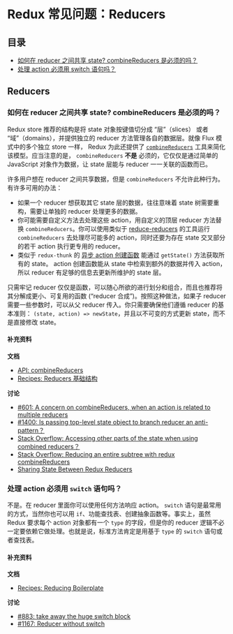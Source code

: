 # Redux 常见问题：Reducers

## 目录

- [如何在 reducer 之间共享 state? combineReducers 是必须的吗？](#reducers-share-state)
- [处理 action 必须用 switch 语句吗？](#reducers-use-switch)

## Reducers

<a id="reducers-share-state"></a>
### 如何在 reducer 之间共享 state? combineReducers 是必须的吗？

Redux store 推荐的结构是将 state 对象按键值切分成 “层”（slices） 或者 “域”（domains），并提供独立的 reducer 方法管理各自的数据层。就像 Flux 模式中的多个独立 store 一样， Redux 为此还提供了 [`combineReducers`](/docs/api/combineReducers.md) 工具来简化该模型。应当注意的是， `combineReducers` **不是** 必须的，它仅仅是通过简单的 JavaScript 对象作为数据，让 state 层能与 reducer 一一关联的函数而已。

许多用户想在 reducer 之间共享数据，但是 `combineReducers` 不允许此种行为。有许多可用的办法：

* 如果一个 reducer 想获取其它 state 层的数据，往往意味着 state 树需要重构，需要让单独的 reducer 处理更多的数据。
* 你可能需要自定义方法去处理这些 action，用自定义的顶层 reducer 方法替换 `combineReducers`。你可以使用类似于 [reduce-reducers](https://github.com/acdlite/reduce-reducers) 的工具运行 `combineReducers` 去处理尽可能多的 action，同时还要为存在 state 交叉部分的若干 action 执行更专用的 reducer。
* 类似于 `redux-thunk` 的 [异步 action 创建函数](/docs/advanced/AsyncActions.md) 能通过 `getState()` 方法获取所有的 state。 action 创建函数能从 state 中检索到额外的数据并传入 action，所以 reducer 有足够的信息去更新所维护的 state 层。

只需牢记 reducer 仅仅是函数，可以随心所欲的进行划分和组合，而且也推荐将其分解成更小、可复用的函数 (“reducer 合成”)。按照这种做法，如果子 reducer 需要一些参数时，可以从父 reducer 传入。你只需要确保他们遵循 reducer 的基本准则： `(state, action) => newState`，并且以不可变的方式更新 state，而不是直接修改 state。

#### 补充资料

**文档**

- [API: combineReducers](/docs/api/combineReducers.md)
- [Recipes: Reducers 基础结构](/docs/recipes/StructuringReducers.md)

**讨论**

- [#601: A concern on combineReducers, when an action is related to multiple reducers](https://github.com/reactjs/redux/issues/601)
- [#1400: Is passing top-level state object to branch reducer an anti-pattern？](https://github.com/reactjs/redux/issues/1400)
- [Stack Overflow: Accessing other parts of the state when using combined reducers？](http://stackoverflow.com/questions/34333979/accessing-other-parts-of-the-state-when-using-combined-reducers)
- [Stack Overflow: Reducing an entire subtree with redux combineReducers](http://stackoverflow.com/questions/34427851/reducing-an-entire-subtree-with-redux-combinereducers)
- [Sharing State Between Redux Reducers](https://invalidpatent.wordpress.com/2016/02/18/sharing-state-between-redux-reducers/)

<a id="reducers-use-switch"></a>
### 处理 action 必须用 `switch` 语句吗？

不是。在 reducer 里面你可以使用任何方法响应 action。 `switch` 语句是最常用的方式，当然你也可以用 `if`、功能查找表、创建抽象函数等。事实上，虽然 Redux 要求每个 action 对象都有一个 `type` 的字段，但是你的 reducer 逻辑不必一定要依赖它做处理。也就是说，标准方法肯定是用基于 `type` 的 `switch` 语句或者查找表。

#### 补充资料

**文档**

- [Recipes: Reducing Boilerplate](recipes/ReducingBoilerplate.md)

**讨论**

- [#883: take away the huge switch block](https://github.com/reactjs/redux/issues/883)
- [#1167: Reducer without switch](https://github.com/reactjs/redux/issues/1167)


